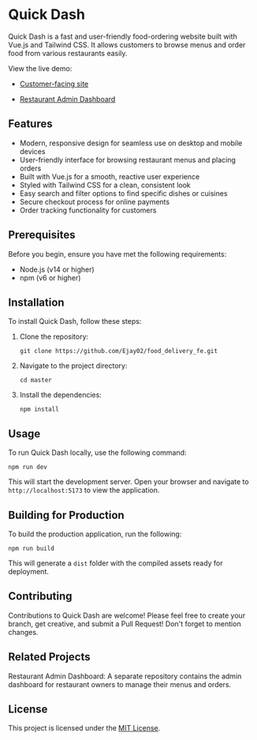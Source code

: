# Quick Dash

Quick Dash is a fast and user-friendly food-ordering website built with Vue.js and Tailwind CSS. It allows customers to browse menus and order food from various restaurants easily.

View the live demo:

- [Customer-facing site](https://quick-dash.netlify.app/)

- [Restaurant Admin Dashboard](https://quick-dash-restaurant.netlify.app/)


## Features

- Modern, responsive design for seamless use on desktop and mobile devices
- User-friendly interface for browsing restaurant menus and placing orders
- Built with Vue.js for a smooth, reactive user experience
- Styled with Tailwind CSS for a clean, consistent look
- Easy search and filter options to find specific dishes or cuisines
- Secure checkout process for online payments
- Order tracking functionality for customers


## Prerequisites

Before you begin, ensure you have met the following requirements:

- Node.js (v14 or higher)
- npm (v6 or higher)

## Installation

To install Quick Dash, follow these steps:

1. Clone the repository:
   ```
   git clone https://github.com/Ejay02/food_delivery_fe.git
   ```
2. Navigate to the project directory:
   ```
   cd master
   ```
3. Install the dependencies:
   ```
   npm install
   ```

## Usage

To run Quick Dash locally, use the following command:

```
npm run dev
```

This will start the development server. Open your browser and navigate to `http://localhost:5173` to view the application.

## Building for Production

To build the production application, run the following:

```
npm run build
```

This will generate a `dist` folder with the compiled assets ready for deployment.

## Contributing

Contributions to Quick Dash are welcome! Please feel free to create your branch, get creative, and submit a Pull Request! Don't forget to mention changes.

## Related Projects

Restaurant Admin Dashboard: A separate repository contains the admin dashboard for restaurant owners to manage their menus and orders.

## License

This project is licensed under the [MIT License](LICENSE).

